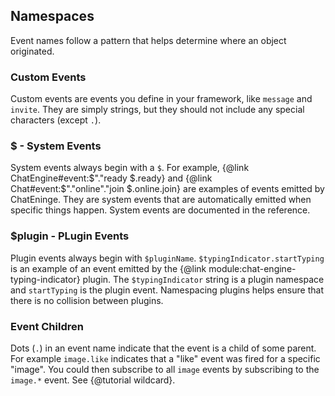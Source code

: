 ## Namespaces

Event names follow a pattern that helps determine where an object originated.

### Custom Events

Custom events are events you define in your framework, like ```message``` and ```invite```. They are simply strings, but they should not include any special characters (except ```.```).

### $ - System Events

System events always begin with a ```$```. For example, {@link ChatEngine#event:$"."ready $.ready} and {@link Chat#event:$"."online"."join $.online.join} are examples of events emitted by ChatEninge. They are system events that are automatically emitted when specific things happen. System events are documented in the reference.

### $plugin - PLugin Events

Plugin events always begin with ```$pluginName```. ```$typingIndicator.startTyping``` is an example of an event emitted by the {@link module:chat-engine-typing-indicator} plugin. The ```$typingIndicator``` string is a plugin namespace and ```startTyping``` is the plugin event. Namespacing plugins helps ensure that there is no collision between plugins.

### Event Children

Dots (```.```) in an event name indicate that the event is a child of some parent. For example ```image.like``` indicates that a "like" event was fired for a specific "image". You could then subscribe to all ```image``` events by subscribing to the ```image.*``` event. See {@tutorial wildcard}.
